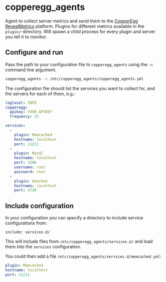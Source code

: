 copperegg_agents
================
Agent to collect server metrics and send them to the [CopperEgg RevealMetrics](http://copperegg.com/) platform.
Plugins for different metrics available in the `plugin/`-directory.
Will spawn a child process for every plugin and server you tell it to monitor.

Configure and run
-----------------
Pass the path to your configuration file to `copperegg_agents` using the `-c` command line argument.
```sh
copperegg_agents -c /etc/copperegg_agents/copperegg_agents.yml
```

The configuration file should list the services you want to collect for, and the servers for each of them, e.g.:
```yml
loglevel: INFO
copperegg:
  apikey: YOUR_APIKEY
  frequency: 15

services:
  -
    plugin: Memcached
    hostname: localhost
    port: 11211
  -
    plugin: Mysql
    hostname: localhost
    port: 3306
    username: root
    password: root
  -
    plugin: Gearman
    hostname: localhost
    port: 4730    
```

Include configuration
---------------------
In your configuration you can specify a directory to include service configurations from:
```
include: services.d/
```
This will include files from `/etc/copperegg_agents/services.d/` and load them into the `services` configuration.

You could then add a file `/etc/copperegg_agents/services.d/memcached.yml`:
```yml
plugin: Memcached
hostname: localhost
port: 11211
```

